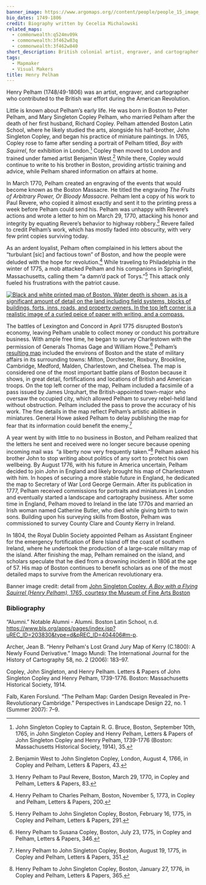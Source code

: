 ```yaml
---
banner_image: https://www.argomaps.org//content/people/people_15_image_compress_100.jpg
bio_dates: 1749-1806
credit: Biography written by Cecelia Michalowski
related_maps:
  - commonwealth:q524mv09k
  - commonwealth:3f462w83q
  - commonwealth:3f462w840
short_description: British colonial artist, engraver, and cartographer
tags:
  - Mapmaker
  - Visual Makers
title: Henry Pelham
---
```

Henry Pelham (1748/49-1806) was an artist, engraver, and cartographer who contributed to the British war effort during the American Revolution. 

Little is known about Pelham’s early life. He was born in Boston to Peter Pelham, and Mary Singleton Copley Pelham, who married Pelham after the death of her first husband, Richard Copley. Pelham attended Boston Latin School, where he likely studied the arts, alongside his half-brother, John Singleton Copley, and began his practice of miniature paintings. In 1765, Copley rose to fame after sending a portrait of Pelham titled, _Boy with Squirrel_, for exhibition in London.[^1] Copley then moved to London and trained under famed artist Benjamin West.[^2] While there, Copley would continue to write to his brother in Boston, providing artistic training and advice, while Pelham shared information on affairs at home.

In March 1770, Pelham created an engraving of the events that would become known as the Boston Massacre. He titled the engraving _The Fruits of Arbitrary Power, Or Bloody Massacre_. Pelham lent a copy of his work to Paul Revere, who copied it almost exactly and sent it to the printing press a week before Pelham could send his. Pelham was unhappy with Revere’s actions and wrote a letter to him on March 29, 1770, attacking his honor and integrity by equating Revere’s behavior to highway robbery.[^3] Revere failed to credit Pelham’s work, which has mostly faded into obscurity, with very few print copies surviving today.

As an ardent loyalist, Pelham often complained in his letters about the “turbulant \[sic\] and factious town” of Boston, and how the people were deluded with the hope for revolution.[^4] While traveling to Philadelphia in the winter of 1775, a mob attacked Pelham and his companions in Springfield, Massachusetts, calling them “a damn’d pack of Torys.”[^5] This attack only fueled his frustrations with the patriot cause. 

[![Black and white printed map of Boston. Water depth is shown, as is a significant amount of detail on the land including field systems, blocks of buildings, forts, inns, roads, and property owners. In the top left corner is a realistic image of a curled peice of paper with writing, and a compass.](https://iiif.digitalcommonwealth.org/iiif/2/commonwealth:3f462w858/272,165,6361,9451/562,/0/default.jpg "Henry Pelham's \"A Plan of Boston in New England\", 1777")](/maps/commonwealth:3f462w840/)

The battles of Lexington and Concord in April 1775 disrupted Boston’s economy, leaving Pelham unable to collect money or conduct his portraiture business. With ample free time, he began to survey Charlestown with the permission of Generals Thomas Gage and William Howe.[^6] Pelham’s [resulting map](/maps/commonwealth:3f462w840) included the environs of Boston and the state of military affairs in its surrounding towns: Milton, Dorchester, Roxbury, Brookline, Cambridge, Medford, Malden, Charlestown, and Chelsea. The map is considered one of the most important battle plans of Boston because it shows, in great detail, fortifications and locations of British and American troops. On the top left corner of the map, Pelham included a facsimile of a pass issued by James Urquhart, the British-appointed town-major who oversaw the occupied city, which allowed Pelham to survey rebel-held land without obstruction. Pelham included the pass to prove the accuracy of his work. The fine details in the map reflect Pelham’s artistic abilities in miniatures. General Howe asked Pelham to delay publishing the map for fear that its information could benefit the enemy.[^7]

A year went by with little to no business in Boston, and Pelham realized that the letters he sent and received were no longer secure because opening incoming mail was  “a liberty now very frequently taken.”[^8] Pelham asked his brother John to stop writing about politics of any sort to protect his own wellbeing. By August 1776, with his future in America uncertain, Pelham decided to join John in England and likely brought his map of Charlestown with him. In hopes of securing a more stable future in England, he dedicated the map to Secretary of War Lord George Germain. After its publication in 1777, Pelham received commissions for portraits and miniatures in London and eventually started a landscape and cartography business. After some time in England, Pelham moved to Ireland in the late 1770s and married an Irish woman named Catherine Butler, who died while giving birth to twin sons. Building upon his surveying skills from Boston, Pelham was commissioned to survey County Clare and County Kerry in Ireland.

In 1804, the Royal Dublin Society appointed Pelham as Assistant Engineer for the emergency fortification of Bere Island off the coast of southern Ireland, where he undertook the production of a large-scale military map of the island. After finishing the map, Pelham remained on the island, and scholars speculate that he died from a drowning incident in 1806 at the age of 57. His map of Boston continues to benefit scholars as one of the most detailed maps to survive from the American revolutionary era.

Banner image credit: detail from [John Singleton Copley, _A Boy with a Flying Squirrel (Henry Pelham),_ 1765, courtesy the Museum of Fine Arts Boston](http://collections.mfa.org/objects/34280)

[^1]: John Singleton Copley to Captain R. G. Bruce, Boston, September 10th, 1765, in John Singleton Copley and Henry Pelham, Letters & Papers of John Singleton Copley and Henry Pelham, 1739-1776 (Boston: Massachusetts Historical Society, 1914), 35.

[^2]: Benjamin West to John Singleton Copley, London, August 4, 1766, in Copley and Pelham, Letters & Papers, 43.

[^3]: Henry Pelham to Paul Revere, Boston, March 29, 1770, in Copley and Pelham, Letters & Papers, 83.

[^4]: Henry Pelham to Charles Pelham, Boston, November 5, 1773, in Copley and Pelham, Letters & Papers, 200.

[^5]: Henry Pelham to John Singleton Copley, Boston, February 16, 1775, in Copley and Pelham, Letters & Papers, 291.

[^6]: Henry Pelham to Susana Copley, Boston, July 23, 1775, in Copley and Pelham, Letters & Papers, 346.

[^7]: Henry Pelham to John Singleton Copley, Boston, August 19, 1775, in Copley and Pelham, Letters & Papers, 351.

[^8]: Henry Pelham to John Singleton Copley, Boston, January 27, 1776, in Copley and Pelham, Letters & Papers, 365.

### Bibliography

“Alumni.” Notable Alumni - Alumni. Boston Latin School, n.d. https://www.bls.org/apps/pages/index.jsp?uREC_ID=203830&type=d&pREC_ID=404406#m-p.

Archer, Jean B. “Henry Pelham's Lost Grand Jury Map of Kerry (C.1800): A Newly Found Derivative.” Imago Mundi: The International Journal for the History of Cartography 58, no. 2 (2006): 183–97.

Copley, John Singleton, and Henry Pelham. Letters & Papers of John Singleton Copley and Henry Pelham, 1739-1776. Boston: Massachusetts Historical Society, 1914.

Falb, Karen Forslund. “The Pelham Map: Garden Design Revealed in Pre-Revolutionary Cambridge.” Perspectives in Landscape Design 22, no. 1 (Summer 2007): 7–9.
